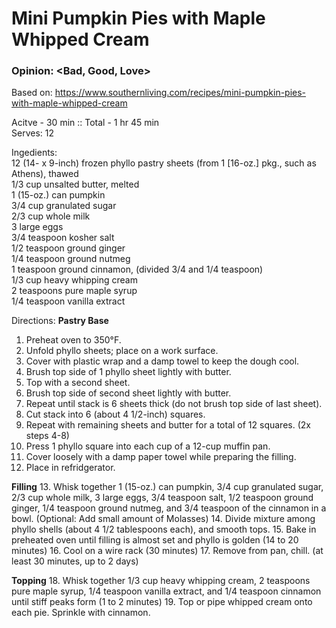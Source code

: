 # Mini Pumpkin Pies with Maple Whipped Cream
### Opinion: <Bad, Good, Love>

Based on:
https://www.southernliving.com/recipes/mini-pumpkin-pies-with-maple-whipped-cream

Acitve - 30 min :: Total - 1 hr 45 min  
Serves: 12  

Ingedients:  
12 (14- x 9-inch) frozen phyllo pastry sheets (from 1 [16-oz.] pkg., such as Athens), thawed   
1/3 cup unsalted butter, melted  
1 (15-oz.) can pumpkin  
3/4 cup granulated sugar  
2/3 cup whole milk  
3 large eggs  
3/4 teaspoon kosher salt  
1/2 teaspoon ground ginger  
1/4 teaspoon ground nutmeg  
1 teaspoon ground cinnamon, (divided 3/4 and 1/4 teaspoon)  
1/3 cup heavy whipping cream  
2 teaspoons pure maple syrup  
1/4 teaspoon vanilla extract  

Directions:
__Pastry Base__
1. Preheat oven to 350°F. 
2. Unfold phyllo sheets; place on a work surface. 
3. Cover with plastic wrap and a damp towel to keep the dough cool.
4. Brush top side of 1 phyllo sheet lightly with butter. 
5. Top with a second sheet. 
6. Brush top side of second sheet lightly with butter. 
7. Repeat until stack is 6 sheets thick (do not brush top side of last sheet). 
8. Cut stack into 6 (about 4 1/2-inch) squares. 
9. Repeat with remaining sheets and butter for a total of 12 squares. (2x steps 4-8)
10. Press 1 phyllo square into each cup of a 12-cup muffin pan. 
11. Cover loosely with a damp paper towel while preparing the filling. 
12. Place in refridgerator. 

__Filling__
13. Whisk together 1 (15-oz.) can pumpkin, 3/4 cup granulated sugar, 2/3 cup whole milk, 3 large eggs, 3/4 teaspoon salt, 1/2 teaspoon ground ginger, 1/4 teaspoon ground nutmeg, and 3/4 teaspoon of the cinnamon in a bowl. (Optional: Add small amount of Molasses)
14. Divide mixture among phyllo shells (about 4 1/2 tablespoons each), and smooth tops. 
15. Bake in preheated oven until filling is almost set and phyllo is golden (14 to 20 minutes) 
16. Cool on a wire rack (30 minutes)
17. Remove from pan, chill. (at least 30 minutes, up to 2 days)

__Topping__
18. Whisk together 1/3 cup heavy whipping cream, 2 teaspoons pure maple syrup, 1/4 teaspoon vanilla extract, and 1/4 teaspoon cinnamon until stiff peaks form (1 to 2 minutes)
19. Top or pipe whipped cream onto each pie. Sprinkle with cinnamon.

